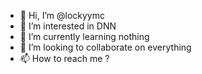 - 👋 Hi, I’m @lockyymc
- 👀 I’m interested in DNN
- 🌱 I’m currently learning nothing
- 💞️ I’m looking to collaborate on everything
- 📫 How to reach me ?

<!---
lockyymc/lockyymc is a ✨ special ✨ repository because its `README.md` (this file) appears on your GitHub profile.
You can click the Preview link to take a look at your changes.
--->
